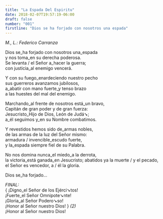 ```yaml
---
title: "La Espada Del Espiritu"
date: 2018-02-07T19:57:19-06:00
draft: false
number: "001"
firstline: "Dios se ha forjado con nosotros una espada"
---
```


_M., L.: Federico Carranza_

Dios se_ha forjado con nosotros una_espada  
y nos toma_en su derecha poderosa.  
Se levanta / el Señor a_hacer la guerra;  
con justicia_al enemigo vencerá.  

Y con su fuego_enardeciendo nuestro pecho  
sus guerreros avanzamos jubilosos,  
a_abatir con mano fuerte_y tenso brazo  
a las huestes del mal del enemigo.  

Marchando_al frente de nosotros está_un bravo,  
Capitán de gran poder y de gran fuerza:  
Jesucristo_Hijo de Dios, León de Judá➘;  
a_él seguimos y_en su Nombre combatimos.

Y revestidos hemos sido de_armas nobles,  
de las armas de la luz del Señor mismo:  
armadura / invencible_escudo fuerte,  
y la_espada siempre fiel de su Palabra.  

No nos domina nunca_el miedo_a la derrota,  
la victoria_está ganada_en Jesucristo;
abatidos ya la muerte / y el pecado,  
el Señor es vencedor, a / él la gloria.

Dios se_ha forjado...

_FINAL:_  
{ ¡Digno_el Señor de los Ejérci➘tos!  
¡Fuerte_el Señor Omnipote➘nte!  
¡Gloria_al Señor Podero➘so!  
¡Honor al Señor nuestro Dios! } *(2)*  
¡Honor al Señor nuestro Dios!
